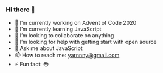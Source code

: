 ### Hi there 👋

- 🔭 I’m currently working on Advent of Code 2020
- 🌱 I’m currently learning JavaScript
- 👯 I’m looking to collaborate on anything
- 🤔 I’m looking for help with getting start with open source
- 💬 Ask me about JavaScript
- 📫 How to reach me: yarnnny@gmail.com
- ⚡ Fun fact: :flushed:

